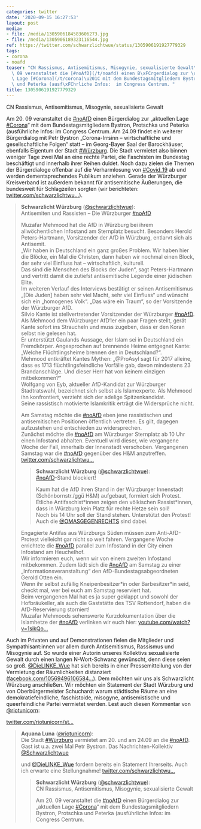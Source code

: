 ```yaml
---
categories: twitter
date: '2020-09-15 16:27:53'
layout: post
media:
- file: /media/1305906184583606273.jpg
- file: /media/1305906189323116544.jpg
ref: https://twitter.com/schwarzlichtwue/status/1305906191927779329
tags:
- corona
- noafd
teaser: "CN Rassismus, Antisemitismus, Misogynie, sexualisierte Gewalt\n\n\n\nAm 20.\
  \ 09 veranstaltet die [#noAfD](/t/noafd) einen B\xFCrgerdialog zur \u201Eaktuellen\
  \ Lage [#Corona](/t/corona)\u201C mit dem Bundestagsmitgliedern Bystron, Protschka\
  \ und Peterka (ausf\xFChrliche Infos:  im Congress Centrum. "
title: 1305906191927779329
---
```

CN Rassismus, Antisemitismus, Misogynie, sexualisierte Gewalt



Am 20. 09 veranstaltet die [#noAfD](/t/noafd) einen Bürgerdialog zur „aktuellen Lage [#Corona](/t/corona)“ mit dem Bundestagsmitgliedern Bystron, Protschka und Peterka (ausführliche Infos:  im Congress Centrum. 
Am 24.09 findet ein weiterer Bürgerdialog mit Petr Bystron „Corona-Irrsinn – wirtschaftliche und gesellschaftliche Folgen“ statt – im Georg-Bayer Saal der Barockhäuser, ebenfalls Eigentum der Stadt [#Würzburg](/t/würzburg). Die Stadt vermietet also binnen weniger Tage zwei Mal an eine rechte Partei, die Faschisten im Bundestag beschäftigt und innerhalb ihrer Reihen duldet. Noch dazu zielen die Themen der Bürgerdialoge offenbar auf die Verharmlosung von [#Covid_19](/t/covid_19) ab und werden dementsprechendes Publikum anziehen.
Gerade der Würzburger Kreisverband ist außerdem bekannt für antisemitische Äußerungen, die bundesweit für Schlagzeilen sorgten (wir berichteten: [twitter.com/schwarzlichtwu…](https://twitter.com/schwarzlichtwue/status/1233044382691024899?s=19)).
> <b>Schwarzlicht Würzburg</b> ([@schwarzlichtwue](https://twitter.com/schwarzlichtwue)):  
>Antisemiten und Rassisten – Die Würzburger [#noAfD](/t/noafd)  
>  
>  
>  
>Muzafar Mehmood hat die AfD in Würzburg bei ihrem allwöchentlichen Infostand am Sternplatz besucht. Besonders Herold Peters-Hartmann, Vorsitzender der AfD in Würzburg, entlarvt sich als Antisemit.  
>„Wir haben in Deutschland ein ganz großes Problem. Wir haben hier die Blöcke, ein Mal die Christen, dann haben wir nochmal einen Block, der sehr viel Einfluss hat – wirtschaftlich, kulturell.   
> Das sind die Menschen des Blocks der Juden“, sagt Peters-Hartmann und vertritt damit die zutiefst antisemitische Legende einer jüdischen Elite.  
>Im weiteren Verlauf des Interviews bestätigt er seinen Antisemitismus „[Die Juden] haben sehr viel Macht, sehr viel Einfluss“ und wünscht sich ein „homogenes Volk“. „Das wäre ein Traum“, so der Vorsitzende der Würzburger AfD.  
>Silvio Kante ist stellvertretender Vorsitzender der Würzburger [#noAfD](/t/noafd). Als Mehmood dem Würzburger AfD‘ler ein paar Fragen stellt, gerät Kante sofort ins Straucheln und muss zugeben, dass er den Koran selbst nie gelesen hat.  
>Er unterstützt Gaulands Aussage, der Islam sei in Deutschland ein Fremdkörper. Angesprochen auf brennende Heime entgegnet Kante: „Welche Flüchtlingsheime brennen den in Deutschland?“.  
>Mehmood entkräftet Kantes Mythen: „@ProAsyl sagt für 2017 alleine, dass es 1713 flüchtlingsfeindliche Vorfälle gab, davon mindestens 23 Brandanschläge. Und dieser Herr hat von keinem einzigen mitbekommen?“  
>Wolfgang von Eyb, aktueller AfD-Kandidat zur Würzburger Stadtratswahl, bezeichnet sich selbst als Islamexperte. Als Mehmood ihn konfrontiert, verzieht sich der adelige Spitzenkandidat.  
>Seine rassistisch motivierte Islamkritik erträgt die Widersprüche nicht.  
>  
>  
>  
>Am Samstag möchte die [#noAfD](/t/noafd) eben jene rassistischen und antisemitischen Positionen öffentlich vertreten. Es gilt, dagegen aufzustehen und entschieden zu widersprechen.  
>Zunächst möchte die [#noAfD](/t/noafd) am Würzburger Sternplatz ab 10 Uhr einen Infostand abhalten. Eventuell wird dieser, wie vergangene Woche der Fall, innerhalb der Innenstadt verschoben. Vergangenen Samstag war die [#noAfD](/t/noafd) gegenüber des H&amp;M anzutreffen. [twitter.com/schwarzlichtwu…](https://twitter.com/schwarzlichtwue/status/1231159447722086400)  
>> <b>Schwarzlicht Würzburg</b> ([@schwarzlichtwue](https://twitter.com/schwarzlichtwue)):    
>>[#noAfD](/t/noafd)-Stand blockiert!    
>>    
>>    
>>    
>>Kaum hat die AfD ihren Stand in der Würzburger Innenstadt (Schönbornstr./ggü H&amp;M) aufgebaut, formiert sich Protest. Etliche Antifaschist\*innen zeigen den völkischen Rassist\*innen, dass in Würzburg kein Platz für rechte Hetze sein soll!     
>>Noch bis 14 Uhr soll der Stand stehen. Unterstützt den Protest!    
>>Auch die [@OMASGEGENRECHTS](https://twitter.com/OMASGEGENRECHTS) sind dabei.     
>  
>  
>Engagierte Antifas aus Würzburgs Süden müssen zum Anti-AfD-Protest vielleicht gar nicht so weit fahren. Vergangene Woche errichtete die [#noAfD](/t/noafd) parallel zum Infostand in der City einen Infostand am Heuchelhof.  
>Wir informieren euch, wenn wir von einem zweiten Infostand mitbekommen. Zudem lädt sich die [#noAfD](/t/noafd) am Samstag zu einer „Informationsveranstaltung“ den AfD-Bundestagsabgeordneten Gerold Otten ein.  
>Wenn ihr selbst zufällig Kneipenbesitzer\*in oder Barbesitzer\*in seid, checkt mal, wer bei euch am Samstag reserviert hat.  
>Beim vergangenen Mal hat es ja super geklappt und sowohl der Hofbräukeller, als auch die Gaststätte des TSV Rottendorf, haben die AfD-Reservierung storniert!  
>Muzafar Mehmoods sehenswerte Kurzdokumentation über die Islamhetze der [#noAfD](/t/noafd) verlinken wir euch hier: [youtube.com/watch?v=1sikQo…](https://www.youtube.com/watch?v=1sikQo0KKCc)  


Auch im Privaten und auf Demonstrationen fielen die Mitglieder und Sympathisant:innen vor allem durch Antisemitismus, Rassismus und Misogynie auf. So wurde einer Autorin unseres Kollektivs sexualisierte Gewalt durch einen langen N-Wort-Schwanz gewünscht, denn diese seien so groß.
[@DieLINKE_Wue](https://twitter.com/DieLINKE_Wue) hat sich bereits in einer Pressemitteilung von der Vermietung der Räumlichkeiten distanziert ([facebook.com/10569496106584…](https://www.facebook.com/105694961065847/posts/193370645631611/)).
Dem möchten wir uns als Schwarzlicht Würzburg anschließen. Wir möchten ein Statement der Stadt Würzburg und von Oberbürgermeister Schuchardt warum städtische Räume an eine demokratiefeindliche, faschistoide, misogyne, antisemistische und queerfeindliche Partei vermietet werden.
Lest auch diesen Kommentar von [@riotunicorn](https://twitter.com/riotunicorn):

[twitter.com/riotunicorn/st…](https://twitter.com/riotunicorn/status/1305917819197030406?s=19)
> <b>Aquana Luna</b> ([@riotunicorn](https://twitter.com/riotunicorn)):  
>Die Stadt [#Würzburg](/t/würzburg) vermietet am 20. und am 24.09 an die [#noAfD](/t/noafd). Gast ist u.a. zwei Mal Petr Bystron. Das Nachrichten-Kollektiv [@Schwarzlichtwue](https://twitter.com/Schwarzlichtwue)  
>  
>und [@DieLINKE_Wue](https://twitter.com/DieLINKE_Wue) fordern bereits ein Statement Ihrerseits. Auch ich erwarte eine Stellungnahme! [twitter.com/schwarzlichtwu…](https://twitter.com/schwarzlichtwue/status/1305906191927779329)  
>> <b>Schwarzlicht Würzburg</b> ([@schwarzlichtwue](https://twitter.com/schwarzlichtwue)):    
>>CN Rassismus, Antisemitismus, Misogynie, sexualisierte Gewalt    
>>    
>>    
>>    
>>Am 20. 09 veranstaltet die [#noAfD](/t/noafd) einen Bürgerdialog zur „aktuellen Lage [#Corona](/t/corona)“ mit dem Bundestagsmitgliedern Bystron, Protschka und Peterka (ausführliche Infos:  im Congress Centrum.     
>  
>  

